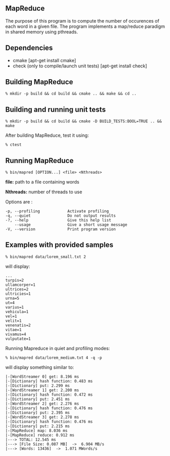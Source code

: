 MapReduce
---------
The purpose of this program is to compute the number of occurences of each word in a given file. The program implements a map/reduce paradigm in shared memory using pthreads.


Dependencies
------------

* cmake [apt-get install cmake]
* check (only to compile/launch unit tests) [apt-get install check]


Building MapReduce
------------------

    % mkdir -p build && cd build && cmake .. && make && cd ..


Building and running unit tests
-------------------------------
    % mkdir -p build && cd build && cmake -D BUILD_TESTS:BOOL=TRUE .. && make 

After building MapReduce, test it using:

    % ctest


Running MapReduce
-----------------

    % bin/mapred [OPTION...] <file> <Nthreads> 


**file:** path to a file containing words

**Nthreads:** number of threads to use


Options are :

    -p, --profiling            Activate profiling
    -q, --quiet                Do not output results
    -?, --help                 Give this help list
        --usage                Give a short usage message
    -V, --version              Print program version



Examples with provided samples
-----------------------------

    % bin/mapred data/lorem_small.txt 2

will display:

    ...
    turpis=2
    ullamcorper=1
    ultrices=2
    ultricies=1
    urna=5
    ut=4
    varius=1
    vehicula=1
    vel=1
    velit=1
    venenatis=2
    vitae=1
    vivamus=4
    vulputate=1


Running Mapreduce in quiet and profiling modes:

    % bin/mapred data/lorem_medium.txt 4 -q -p

will display something similar to:

    |-[WordStreamer 0] get: 8.196 ms
    |-[Dictionary] hash function: 0.483 ms
    |-[Dictionary] put: 2.299 ms
    |-[WordStreamer 1] get: 2.200 ms
    |-[Dictionary] hash function: 0.472 ms
    |-[Dictionary] put: 2.451 ms
    |-[WordStreamer 2] get: 2.276 ms
    |-[Dictionary] hash function: 0.476 ms
    |-[Dictionary] put: 2.395 ms
    |-[WordStreamer 3] get: 2.278 ms
    |-[Dictionary] hash function: 0.476 ms
    |-[Dictionary] put: 2.215 ms
    |-[MapReduce] map: 8.036 ms
    |-[MapReduce] reduce: 0.912 ms
    |---> TOTAL: 12.545 ms
    |---> [File Size: 0.087 MB]  ->  6.904 MB/s
    |---> [Words: 13436]  ->  1.071 MWords/s

